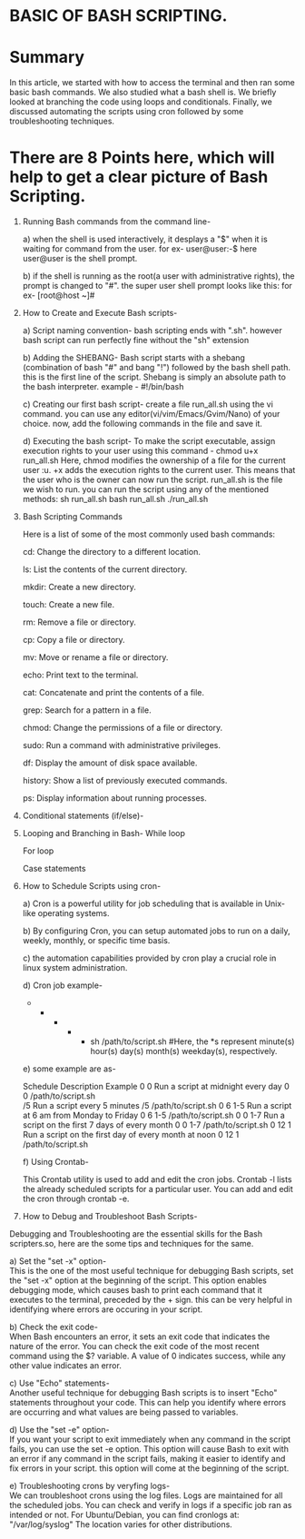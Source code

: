 # BASIC OF BASH SCRIPTING.

# Summary 

In this article, we started with how to access the terminal and then ran some basic bash commands. 
We also studied what a bash shell is. We briefly looked at branching the code using loops and conditionals. 
Finally, we discussed automating the scripts using cron followed by some troubleshooting techniques.

# There are 8 Points here, which will help to get a clear picture of Bash Scripting.

1. Running Bash commands from the command line- 
   
      a) when the shell is used interactively, it desplays a "$" when it is waiting for command from the user.
        for ex- user@user:-$ 
          here user@user is the shell prompt.

      b) if the shell is running as the root(a user with administrative rights), the prompt is changed to "#". the super user shell prompt looks like this:
        for ex- [root@host ~]#

3. How to Create and Execute Bash scripts- 
   
     a) Script naming convention- 
         bash scripting ends with ".sh". however bash script can run perfectly fine without the "sh" extension

     b) Adding the SHEBANG- 
         Bash script starts with a shebang (combination of bash "#" and bang "!") followed by the bash shell path.
         this is the first line of the script.
         Shebang is simply an absolute path to the bash interpreter.
         example - #!/bin/bash

     c) Creating our first bash script- 
         create a file run_all.sh using the vi command. you can use any editor(vi/vim/Emacs/Gvim/Nano) of your choice.
         now, add the following commands in the file and save it.

     d) Executing the bash script- 
         To make the script executable, assign execution rights to your user using this command - chmod u+x run_all.sh 
           Here,
              chmod modifies the ownership of a file for the current user :u.
              +x adds the execution rights to the current user. This means that the user who is the owner can now run the script.
              run_all.sh is the file we wish to run.
          you can run the script using any of the mentioned methods:
              sh run_all.sh
              bash run_all.sh
              ./run_all.sh

4. Bash Scripting Commands
   
   Here is a list of some of the most commonly used bash commands:
   
      cd: Change the directory to a different location.

      ls: List the contents of the current directory.

      mkdir: Create a new directory.

      touch: Create a new file.

      rm: Remove a file or directory.

      cp: Copy a file or directory.

      mv: Move or rename a file or directory.

      echo: Print text to the terminal.

      cat: Concatenate and print the contents of a file.

      grep: Search for a pattern in a file.

      chmod: Change the permissions of a file or directory.

      sudo: Run a command with administrative privileges.

      df: Display the amount of disk space available.

      history: Show a list of previously executed commands.

      ps: Display information about running processes.

5. Conditional statements (if/else)- 
         
   
6. Looping and Branching in Bash- 
   While loop

   For loop

   Case statements
   
8. How to Schedule Scripts using cron-

   a) Cron is a powerful utility for job scheduling that is available in Unix-like operating systems.
   
   b) By configuring Cron, you can setup automated jobs to run on a daily, weekly, monthly, or specific time basis.

   c) the automation capabilities provided by cron play a crucial role in linux system administration.

   d) Cron job example-
   
      * * * * * sh /path/to/script.sh
      #Here, the *s represent minute(s) hour(s) day(s) month(s) weekday(s), respectively.

   e) some example are as-
   
      Schedule	   Description	                                             Example
      0 0	      Run a script at midnight every day	                     0 0 /path/to/script.sh            
      /5	         Run a script every 5 minutes	                           /5 /path/to/script.sh
      0 6 1-5	   Run a script at 6 am from Monday to Friday	            0 6 1-5 /path/to/script.sh
      0 0 1-7	   Run a script on the first 7 days of every month	         0 0 1-7 /path/to/script.sh
      0 12 1	   Run a script on the first day of every month at noon	   0 12 1 /path/to/script.sh                  

   f) Using Crontab-
   
      This Crontab utility is used to add and edit the cron jobs.
      Crontab -l lists the already scheduled scripts for a particular user.
      You can add and edit the cron through crontab -e. 
   
10. How to Debug and Troubleshoot Bash Scripts-
   
   Debugging and Troubleshooting are the essential skills for the Bash scripters.so, here are the some tips and techniques for the same.
   
   a) Set the "set -x" option-  
      This is the one of the most useful technique for debugging Bash scripts, set the "set -x" option at the beginning of the script.
      This option enables debugging mode, which causes bash to print each command that it executes to the terminal, preceded by the + sign.
      this can be very helpful in identifying where errors are occuring in your script.
   
   b) Check the exit code-  
      When Bash encounters an error, it sets an exit code that indicates the nature of the error.
      You can check the exit code of the most recent command using the $? variable.
      A value of 0 indicates success, while any other value indicates an error.
   
   c) Use "Echo" statements-  
      Another useful technique for debugging Bash scripts is to insert "Echo" statements throughout your code.
      This can help you identify where errors are occurring and what values are being passed to variables.

   d) Use the "set -e" option-  
      If you want your script to exit immediately when any command in the script fails, you can use the set -e option.
      This option will cause Bash to exit with an error if any command in the script fails, making it easier to identify and fix errors in your script.
      this option will come at the beginning of the script.
   
   e) Troubleshooting crons by veryfing logs-  
      We can troubleshoot crons using the log files. Logs are maintained for all the scheduled jobs.
      You can check and verify in logs if a specific job ran as intended or not.
         For Ubuntu/Debian, you can find cronlogs at: "/var/log/syslog"
      The location varies for other distributions.
   
   

     
     
